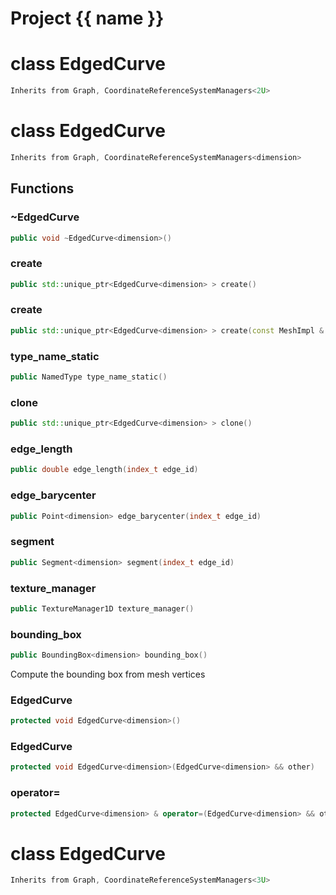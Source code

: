 <script setup>
import {useRoute} from 'vitepress'
const {path} = useRoute()
const tokens = path.split('/')
const words = tokens[2].split('-');
for (let i = 0; i < words.length; i++) {
    words[i] = words[i].charAt(0).toUpperCase() + words[i].slice(1);
    words[i] = words[i].replace('geode', 'Geode')
}
const name = words.join('-');
</script>
# Project {{ name }}

# class EdgedCurve


```cpp
Inherits from Graph, CoordinateReferenceSystemManagers<2U>
```



# class EdgedCurve


```cpp
Inherits from Graph, CoordinateReferenceSystemManagers<dimension>
```



## Functions

### ~EdgedCurve

```cpp
public void ~EdgedCurve<dimension>()
```


### create

```cpp
public std::unique_ptr<EdgedCurve<dimension> > create()
```


### create

```cpp
public std::unique_ptr<EdgedCurve<dimension> > create(const MeshImpl & impl)
```


### type_name_static

```cpp
public NamedType type_name_static()
```


### clone

```cpp
public std::unique_ptr<EdgedCurve<dimension> > clone()
```


### edge_length

```cpp
public double edge_length(index_t edge_id)
```


### edge_barycenter

```cpp
public Point<dimension> edge_barycenter(index_t edge_id)
```


### segment

```cpp
public Segment<dimension> segment(index_t edge_id)
```


### texture_manager

```cpp
public TextureManager1D texture_manager()
```


### bounding_box

```cpp
public BoundingBox<dimension> bounding_box()
```


 Compute the bounding box from mesh vertices

### EdgedCurve

```cpp
protected void EdgedCurve<dimension>()
```


### EdgedCurve

```cpp
protected void EdgedCurve<dimension>(EdgedCurve<dimension> && other)
```


### operator=

```cpp
protected EdgedCurve<dimension> & operator=(EdgedCurve<dimension> && other)
```




# class EdgedCurve


```cpp
Inherits from Graph, CoordinateReferenceSystemManagers<3U>
```



